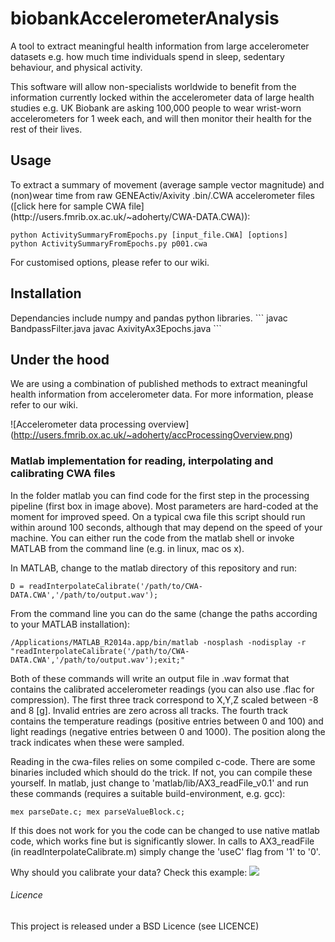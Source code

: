 biobankAccelerometerAnalysis
======================

A tool to extract meaningful health information from large accelerometer
datasets e.g. how much time individuals spend in sleep, sedentary behaviour,
and physical activity.

This software will allow non-specialists worldwide to benefit from the
information currently locked within the accelerometer data of large health
studies e.g. UK Biobank are asking 100,000 people to wear wrist-worn
accelerometers for 1 week each, and will then monitor their health for the
rest of their lives.


<h2>Usage</h2>
To extract a summary of movement (average sample vector magnitude) and
(non)wear time from raw GENEActiv/Axivity .bin/.CWA accelerometer files ([click here for sample CWA file](http://users.fmrib.ox.ac.uk/~adoherty/CWA-DATA.CWA)):

```
python ActivitySummaryFromEpochs.py [input_file.CWA] [options]
python ActivitySummaryFromEpochs.py p001.cwa
```

For customised options, please refer to our wiki.


<h2>Installation</h2>
Dependancies include numpy and pandas python libraries.
```
javac BandpassFilter.java
javac AxivityAx3Epochs.java
```


<h2>Under the hood</h2>
We are using a combination of published methods to extract meaningful health
information from accelerometer data. For more information, please refer to our
wiki.

![Accelerometer data processing overview]
(http://users.fmrib.ox.ac.uk/~adoherty/accProcessingOverview.png)

<h3>Matlab implementation for reading, interpolating and calibrating CWA files</h3>
In the folder matlab you can find code for the first step in the processing pipeline (first box in image above). Most parameters are hard-coded at the moment for improved speed. On a typical cwa file this script should run within around 100 seconds, although that may depend on the speed of your machine. You can either run the code from the matlab shell or invoke MATLAB from the command line (e.g. in linux, mac os x).

In MATLAB, change to the matlab directory of this repository and run:
```
D = readInterpolateCalibrate('/path/to/CWA-DATA.CWA','/path/to/output.wav');
```
From the command line you can do the same (change the paths according to your MATLAB installation):
```
/Applications/MATLAB_R2014a.app/bin/matlab -nosplash -nodisplay -r "readInterpolateCalibrate('/path/to/CWA-DATA.CWA','/path/to/output.wav');exit;"
```
Both of these commands will write an output file in .wav format that contains the calibrated accelerometer readings (you can also use .flac for compression). The first three track correspond to X,Y,Z scaled between -8 and 8 [g]. Invalid entries are zero across all tracks. The fourth track contains the temperature readings (positive entries between 0 and 100) and light readings (negative entries between 0 and 1000). The position along the track indicates when these were sampled.

Reading in the cwa-files relies on some compiled c-code. There are some binaries included which should do the trick. If not, you can compile these yourself. In matlab, just change to 'matlab/lib/AX3_readFile_v0.1' and run these commands (requires a suitable build-environment, e.g. gcc):
```
mex parseDate.c; mex parseValueBlock.c;
```
If this does not work for you the code can be changed to use native matlab code, which works fine but is significantly slower. In calls to AX3_readFile (in readInterpolateCalibrate.m) simply change the 'useC' flag from '1' to '0'.

Why should you calibrate your data? Check this example:
![](https://github.com/aidendoherty/biobankAcceleromerAnalysis/blob/master/calibrationExample.png)


<h6>Licence</h6>
This project is released under a BSD Licence (see LICENCE)
